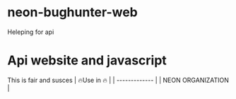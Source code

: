 # neon-bughunter-web
Heleping for api
# Api website and javascript
This is fair and susces
| 🔥Use in 🔥  | 
| ------------- | 
| NEON ORGANIZATION  |

